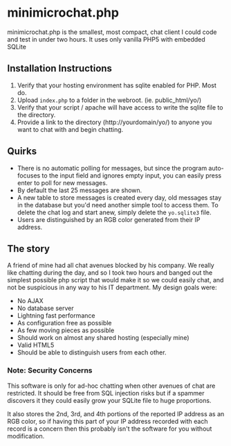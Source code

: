 # minimicrochat.php

minimicrochat.php is the smallest, most compact, chat client I could code and test in under two hours.  It uses only vanilla PHP5 with embedded SQLite

## Installation Instructions

1. Verify that your hosting environment has sqlite enabled for PHP.  Most do. 
2. Upload `index.php` to a folder in the webroot. (ie. public_html/yo/)
3. Verify that your script / apache will have access to write the sqlite file to the directory.
4. Provide a link to the directory (http://yourdomain/yo/) to anyone you want to chat with and begin chatting.

## Quirks

- There is no automatic polling for messages, but since the program auto-focuses to the input field and ignores empty input, you can easily press enter to poll for new messages.
- By default the last 25 messages are shown.
- A new table to store messages is created every day, old messages stay in the database but you'd need another simple tool to access them.  To delete the chat log and start anew, simply delete the `yo.sqlite3` file.
- Users are distinguished by an RGB color generated from their IP address.


## The story

A friend of mine had all chat avenues blocked by his company.  We really like chatting during the day, and so I took two hours and banged out the simplest possible php script that would make it so we could easily chat, and not be suspicious in any way to his IT department.  My design goals were:

- No AJAX
- No database server
- Lightning fast performance
- As configuration free as possible
- As few moving pieces as possible
- Should work on almost any shared hosting (especially mine)
- Valid HTML5
- Should be able to distinguish users from each other.

### Note: Security Concerns

This software is only for ad-hoc chatting when other avenues of chat are restricted.  It should be free from SQL injection risks but if a spammer discovers it they could easily grow your SQLite file to huge proportions.

It also stores the 2nd, 3rd, and 4th portions of the reported IP address as an RGB color, so if having this part of your IP address recorded with each record is a concern then this probably isn't the software for you without modification.
